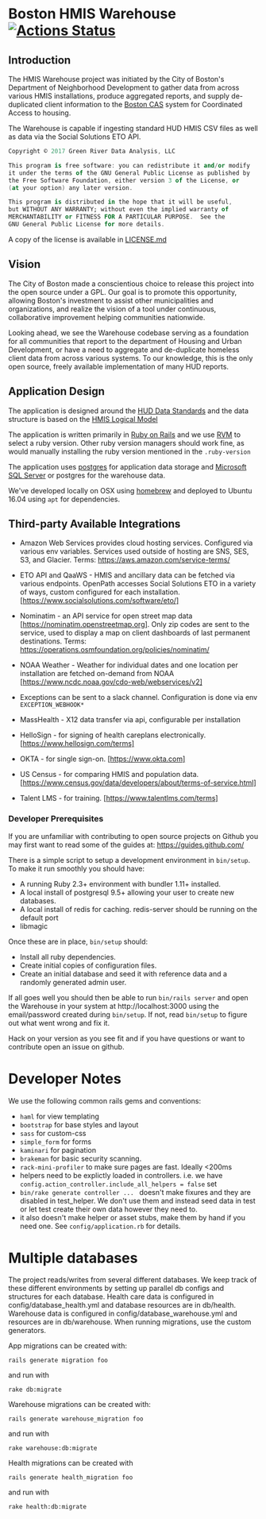 # Boston HMIS Warehouse [![Actions Status](https://github.com/greenriver/hmis-warehouse/workflows/Audit%20and%20Test/badge.svg)](https://github.com/greenriver/hmis-warehouse/actions)

## Introduction
The HMIS Warehouse project was initiated by the City of Boston's Department of Neighborhood Development to gather data from across various HMIS installations, produce aggregated reports, and supply de-duplicated client information to the [Boston CAS](https://github.com/greenriver/boston-cas) system for Coordinated Access to housing.

The Warehouse is capable if ingesting standard HUD HMIS CSV files as well as data via the Social Solutions ETO API.

```a
Copyright © 2017 Green River Data Analysis, LLC

This program is free software: you can redistribute it and/or modify
it under the terms of the GNU General Public License as published by
the Free Software Foundation, either version 3 of the License, or
(at your option) any later version.

This program is distributed in the hope that it will be useful,
but WITHOUT ANY WARRANTY; without even the implied warranty of
MERCHANTABILITY or FITNESS FOR A PARTICULAR PURPOSE.  See the
GNU General Public License for more details.
```

A copy of the license is available in [LICENSE.md](https://github.com/greenriver/hmis-warehouse/blob/production/LICENSE.md)

## Vision

The City of Boston made a conscientious choice to release this project into the open source under a GPL. Our goal is to promote this opportunity, allowing Boston's investment to assist other municipalities and organizations, and realize the vision of a tool under continuous, collaborative improvement helping communities nationwide.

Looking ahead, we see the Warehouse codebase serving as a foundation for all communities that report to the department of Housing and Urban Development, or have a need to aggregate and de-duplicate homeless client data from across various systems.  To our knowledge, this is the only open source, freely available implementation of many HUD reports.

## Application Design

The application is designed around the [HUD Data Standards](https://www.hudexchange.info/programs/hmis/hmis-data-and-technical-standards/) and the data structure is based on the [HMIS Logical Model](http://www.hudhdx.info/VendorResources.aspx)

The application is written primarily in [Ruby on Rails](http://rubyonrails.org) and we use [RVM](https://rvm.io/) to select a ruby version. Other ruby version managers should work fine, as would manually installing the ruby version mentioned in the `.ruby-version`

The application uses [postgres](https://www.postgresql.org/) for application data storage and [Microsoft SQL Server](https://www.microsoft.com/en-us/sql-server/) or postgres for the warehouse data.

We've developed locally on OSX using [homebrew](http://brew.sh/) and deployed to Ubuntu 16.04 using `apt` for dependencies.

## Third-party Available Integrations

- Amazon Web Services provides cloud hosting services. Configured via various env variables.  Services used outside of hosting are SNS, SES, S3, and Glacier.
  Terms: https://aws.amazon.com/service-terms/

- ETO API and QaaWS - HMIS and ancillary data can be fetched via various endpoints.  OpenPath accesses Social Solutions ETO in a variety of ways, custom configured for each installation. [https://www.socialsolutions.com/software/eto/]

- Nominatim - an API service for open street map data [https://nominatim.openstreetmap.org]. Only zip codes are sent to the service, used to display a map on client dashboards of last permanent destinations.
  Terms: https://operations.osmfoundation.org/policies/nominatim/

- NOAA Weather - Weather for individual dates and one location per installation are fetched on-demand from NOAA [https://www.ncdc.noaa.gov/cdo-web/webservices/v2]

- Exceptions can be sent to a slack channel. Configuration is done via env `EXCEPTION_WEBHOOK*`

- MassHealth - X12 data transfer via api, configurable per installation

- HelloSign - for signing of health careplans electronically. [https://www.hellosign.com/terms]

- OKTA - for single sign-on. [https://www.okta.com]

- US Census - for comparing HMIS and population data. [https://www.census.gov/data/developers/about/terms-of-service.html]

- Talent LMS - for training. [https://www.talentlms.com/terms]

### Developer Prerequisites

If you are unfamiliar with contributing to open source projects on Github you may first want to read some of the guides at:  https://guides.github.com/

There is a simple script to setup a development environment in `bin/setup`. To make it run smoothly you should have:

* A running Ruby 2.3+ environment with bundler 1.11+ installed.
* A local install of postgresql 9.5+ allowing your user to create new databases.
* A local install of redis for caching. redis-server should be running on the default port
* libmagic

Once these are in place, `bin/setup` should:

* Install all ruby dependencies.
* Create initial copies of configuration files.
* Create an initial database and seed it with reference data and a randomly generated admin user.

If all goes well you should then be able to run `bin/rails server` and open the Warehouse in your system at http://localhost:3000 using the email/password created during `bin/setup`. If not, read `bin/setup` to figure out what went wrong and fix it.

Hack on your version as you see fit and if you have questions or want to contribute open an issue on github.

# Developer Notes

We use the following common rails gems and conventions:

* `haml` for view templating
* `bootstrap` for base styles and layout
* `sass` for custom-css
* `simple_form` for forms
* `kaminari` for pagination
* `brakeman` for basic security scanning.
* `rack-mini-profiler` to make sure pages are fast. Ideally <200ms
* helpers need to be explictly loaded in controllers. i.e. we have `config.action_controller.include_all_helpers = false` set
* `bin/rake generate controller ... ` doesn't make fixures and they are disabled in test_helper. We don't use them and instead seed data in test or let test create their own data however they need to.
* it also doesn't make helper or asset stubs, make them by hand if you need one. See `config/application.rb` for details.

# Multiple databases

The project reads/writes from several different databases. We keep track of these different environments by setting up parallel db configs and structures for each database. Health care data is configured in config/database_health.yml and database resources are in db/health. Warehouse data is configured in config/database_warehouse.yml and resources are in db/warehouse. When running migrations, use the custom generators.

App migrations can be created with:

```
rails generate migration foo
```
and run with
```
rake db:migrate
```
Warehouse migrations can be created with:
```
rails generate warehouse_migration foo
```
and run with
```
rake warehouse:db:migrate
```

Health migrations can be created with

```
rails generate health_migration foo
```
and run with
```
rake health:db:migrate
```
